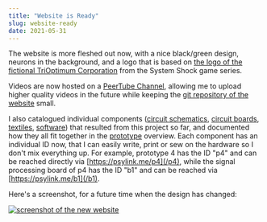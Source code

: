 ```yaml
---
title: "Website is Ready"
slug: website-ready
date: 2021-05-31
---
```


The website is more fleshed out now, with a nice black/green design, neurons in
the background, and a logo that is based on [the logo of the fictional
TriOptimum Corporation](https://shodan.fandom.com/wiki/TriOptimum_Corporation)
from the System Shock game series.

Videos are now hosted on a [PeerTube
Channel](https://peertube.linuxrocks.online/video-channels/psylink/videos),
allowing me to upload higher quality videos in the future while keeping the
[git repository of the website](https://codeberg.org/psylink/www-psylink)
small.

I also catalogued individual components ([circuit schematics](/circuits),
[circuit boards](/boards), [textiles](/textiles), [software](/software)) that
resulted from this project so far, and documented how they all fit together in
the [prototype](/prototypes) overview.  Each component has an individual ID
now, that I can easily write, print or sew on the hardware so I don't mix
everything up.  For example, prototype 4 has the ID "p4" and can be reached
directly via [https://psylink.me/p4](/p4), while the signal processing board of
p4 has the ID "b1" and can be reached via [https://psylink.me/b1](/b1).

Here's a screenshot, for a future time when the design has changed:

[![screenshot of the new website](/img/blog/2021-05-31_website.thumb.png)](/img/blog/2021-05-31_website.png)
